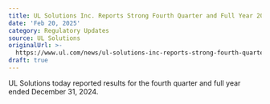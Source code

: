 ```yaml
---
title: UL Solutions Inc. Reports Strong Fourth Quarter and Full Year 2024 Results
date: 'Feb 20, 2025'
category: Regulatory Updates
source: UL Solutions
originalUrl: >-
  https://www.ul.com/news/ul-solutions-inc-reports-strong-fourth-quarter-and-full-year-2024-results
draft: true
---
```

UL Solutions today reported results for the fourth quarter and full year ended December 31, 2024.
